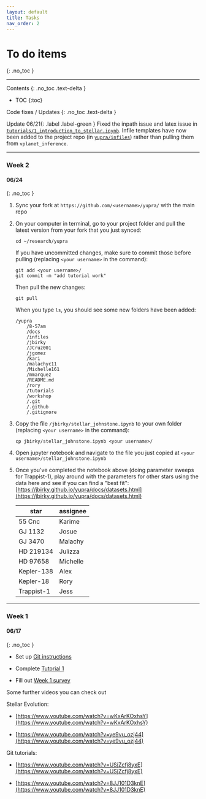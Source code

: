 ```yaml
---
layout: default
title: Tasks
nav_order: 2
---
```


# To do items
{: .no_toc }

* * * 

Contents
{: .no_toc .text-delta }

- TOC
{:toc}


Code fixes / Updates
{: .no_toc .text-delta }

<span>Update 06/21</span>{: .label .label-green }
Fixed the inpath issue and latex issue in [`tutorials/1_introduction_to_stellar.ipynb`](https://github.com/jbirky/yupra/blob/main/tutorials/1_introduction_to_stellar.ipynb). Infile templates have now been added to the project repo (in [`yupra/infiles`](https://github.com/jbirky/yupra/tree/main/infiles/stellar)) rather than pulling them from `vplanet_inference`.

* * *

### Week 2 

#### 06/24
{: .no_toc }

1. Sync your fork at `https://github.com/<username>/yupra/` with the main repo 

2. On your computer in terminal, go to your project folder and pull the latest version from your fork that you just synced:
    ```
    cd ~/research/yupra
    ```
    If you have uncommitted changes, make sure to commit those before pulling (replacing `<your username>` in the command):
    ```
    git add <your username>/
    git commit -m "add tutorial work"
    ```
    Then pull the new changes:
    ```
    git pull
    ```
    When you type `ls`, you should see some new folders have been added:
    ```
    /yupra
        /8-57am 
        /docs 
        /infiles 
        /jbirky 
        /JCruz001 
        /jgomez 
        /kari 
        /malachyc11 
        /Michelle161 
        /mmarquez 
        /README.md 
        /rory 
        /tutorials 
        /workshop 
        /.git 
        /.github 
        /.gitignore
    ```
3. Copy the file `/jbirky/stellar_johnstone.ipynb` to your own folder (replacing `<your username>` in the command):
    ```
    cp jbirky/stellar_johnstone.ipynb <your username>/
    ```

4. Open jupyter notebook and navigate to the file you just copied at `<your username>/stellar_johnstone.ipynb`

5. Once you've completed the notebook above (doing parameter sweeps for Trappist-1), play around with the parameters for other stars using the data here and see if you can find a "best fit": [https://jbirky.github.io/yupra/docs/datasets.html](https://jbirky.github.io/yupra/docs/datasets.html)


    | star | assignee |
    | --- | --- |
    | 55 Cnc | Karime |
    | GJ 1132 | Josue |
    | GJ 3470 | Malachy | 
    | HD 219134 | Julizza |
    | HD 97658 | Michelle |
    | Kepler-138 | Alex |
    | Kepler-18 | Rory |
    | Trappist-1 | Jess |


* * *

### Week 1 

#### 06/17
{: .no_toc }

- Set up [Git instructions](https://jbirky.github.io/yupra/docs/git_instructions.html)

- Complete [Tutorial 1](https://jbirky.github.io/yupra/docs/tutorials/1_introduction_to_stellar.html)

- Fill out [Week 1 survey](https://forms.gle/56krJtSQxdPoZgri8)

Some further videos you can check out

Stellar Evolution:

- [https://www.youtube.com/watch?v=wKxArKOxhsY](https://www.youtube.com/watch?v=wKxArKOxhsY)

- [https://www.youtube.com/watch?v=ye9vu_ozj44](https://www.youtube.com/watch?v=ye9vu_ozj44)

Git tutorials:

- [https://www.youtube.com/watch?v=USjZcfj8yxE](https://www.youtube.com/watch?v=USjZcfj8yxE)

- [https://www.youtube.com/watch?v=8JJ101D3knE](https://www.youtube.com/watch?v=8JJ101D3knE)